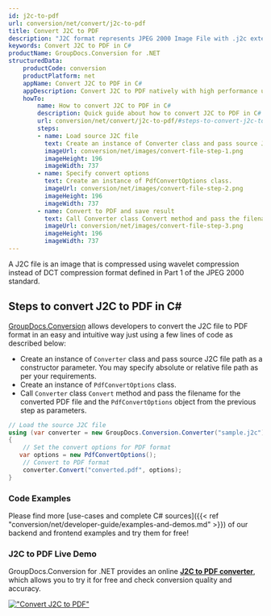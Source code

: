 ```yaml
---
id: j2c-to-pdf
url: conversion/net/convert/j2c-to-pdf
title: Convert J2C to PDF
description: "J2C format represents JPEG 2000 Image File with .j2c extension. Learn how to convert J2C to PDF file programmatically in C# language using GroupDocs.Conversion for .NET library."
keywords: Convert J2C to PDF in C#
productName: GroupDocs.Conversion for .NET
structuredData:
    productCode: conversion
    productPlatform: net
    appName: Convert J2C to PDF in C#
    appDescription: Convert J2C to PDF natively with high performance using C# language and server side GroupDocs.Conversion for .NET APIs, without the use of any software like Microsoft or Open Office.
    howTo:
        name: How to convert J2C to PDF in C# 
        description: Quick guide about how to convert J2C to PDF in C# with high performance and accuracy.
        url: conversion/net/convert/j2c-to-pdf/#steps-to-convert-j2c-to-pdf-in-c
        steps:
        - name: Load source J2C file 
          text: Create an instance of Converter class and pass source J2C file path as a constructor parameter. You may specify absolute or relative file path as per your requirements. 
          imageUrl: conversion/net/images/convert-file-step-1.png
          imageHeight: 196
          imageWidth: 737
        - name: Specify convert options 
          text: Create an instance of PdfConvertOptions class.
          imageUrl: conversion/net/images/convert-file-step-2.png
          imageHeight: 196
          imageWidth: 737
        - name: Convert to PDF and save result 
          text: Call Converter class Convert method and pass the filename for the converted HTML file and the PdfConvertOptions object from the previous step as parameters.
          imageUrl: conversion/net/images/convert-file-step-3.png
          imageHeight: 196
          imageWidth: 737
---
```


A J2C file is an image that is compressed using wavelet compression instead of DCT compression format defined in Part 1 of the JPEG 2000 standard.

## Steps to convert J2C to PDF in C#

[GroupDocs.Conversion](https://products.groupdocs.com/conversion/net) allows developers to convert the J2C file to PDF format in an easy and intuitive way just using a few lines of code as described below:

* Create an instance of `Converter` class and pass source J2C file path as a constructor parameter. You may specify absolute or relative file path as per your requirements. 
* Create an instance of `PdfConvertOptions` class.
* Call `Converter` class `Convert` method and pass the filename for the converted PDF file and the `PdfConvertOptions` object from the previous step as parameters.

```csharp
// Load the source J2C file
using (var converter = new GroupDocs.Conversion.Converter("sample.j2c"))
{
    // Set the convert options for PDF format
   var options = new PdfConvertOptions();
    // Convert to PDF format
    converter.Convert("converted.pdf", options);
}
```

### Code Examples

Please find more [use-cases and complete C# sources]({{< ref "conversion/net/developer-guide/examples-and-demos.md" >}}) of our backend and frontend examples and try them for free!

### J2C to PDF Live Demo

GroupDocs.Conversion for .NET provides an online [**J2C to PDF converter**](https://products.groupdocs.app/conversion/j2c-to-pdf), which allows you to try it for free and check conversion quality and accuracy.

[!["Convert J2C to PDF"](conversion/net/images/convert-to-pdf/convert-j2c-to-pdf.png)](https://products.groupdocs.app/conversion/j2c-to-pdf)